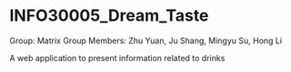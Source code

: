 # INFO30005_Dream_Taste
Group: Matrix
Group Members: Zhu Yuan, Ju Shang, Mingyu Su, Hong Li

A web application to present information related to drinks
